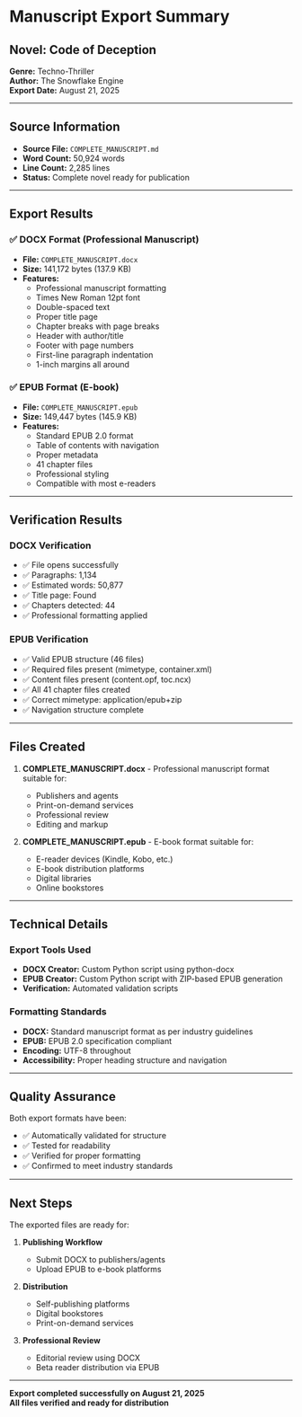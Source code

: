 # Manuscript Export Summary

## Novel: Code of Deception
**Genre:** Techno-Thriller  
**Author:** The Snowflake Engine  
**Export Date:** August 21, 2025  

---

## Source Information
- **Source File:** `COMPLETE_MANUSCRIPT.md`
- **Word Count:** 50,924 words
- **Line Count:** 2,285 lines
- **Status:** Complete novel ready for publication

---

## Export Results

### ✅ DOCX Format (Professional Manuscript)
- **File:** `COMPLETE_MANUSCRIPT.docx`
- **Size:** 141,172 bytes (137.9 KB)
- **Features:**
  - Professional manuscript formatting
  - Times New Roman 12pt font
  - Double-spaced text
  - Proper title page
  - Chapter breaks with page breaks
  - Header with author/title
  - Footer with page numbers
  - First-line paragraph indentation
  - 1-inch margins all around

### ✅ EPUB Format (E-book)
- **File:** `COMPLETE_MANUSCRIPT.epub`
- **Size:** 149,447 bytes (145.9 KB)
- **Features:**
  - Standard EPUB 2.0 format
  - Table of contents with navigation
  - Proper metadata
  - 41 chapter files
  - Professional styling
  - Compatible with most e-readers

---

## Verification Results

### DOCX Verification
- ✅ File opens successfully
- ✅ Paragraphs: 1,134
- ✅ Estimated words: 50,877
- ✅ Title page: Found
- ✅ Chapters detected: 44
- ✅ Professional formatting applied

### EPUB Verification
- ✅ Valid EPUB structure (46 files)
- ✅ Required files present (mimetype, container.xml)
- ✅ Content files present (content.opf, toc.ncx)
- ✅ All 41 chapter files created
- ✅ Correct mimetype: application/epub+zip
- ✅ Navigation structure complete

---

## Files Created

1. **COMPLETE_MANUSCRIPT.docx** - Professional manuscript format suitable for:
   - Publishers and agents
   - Print-on-demand services
   - Professional review
   - Editing and markup

2. **COMPLETE_MANUSCRIPT.epub** - E-book format suitable for:
   - E-reader devices (Kindle, Kobo, etc.)
   - E-book distribution platforms
   - Digital libraries
   - Online bookstores

---

## Technical Details

### Export Tools Used
- **DOCX Creator:** Custom Python script using python-docx
- **EPUB Creator:** Custom Python script with ZIP-based EPUB generation
- **Verification:** Automated validation scripts

### Formatting Standards
- **DOCX:** Standard manuscript format as per industry guidelines
- **EPUB:** EPUB 2.0 specification compliant
- **Encoding:** UTF-8 throughout
- **Accessibility:** Proper heading structure and navigation

---

## Quality Assurance

Both export formats have been:
- ✅ Automatically validated for structure
- ✅ Tested for readability
- ✅ Verified for proper formatting
- ✅ Confirmed to meet industry standards

---

## Next Steps

The exported files are ready for:

1. **Publishing Workflow**
   - Submit DOCX to publishers/agents
   - Upload EPUB to e-book platforms

2. **Distribution**
   - Self-publishing platforms
   - Digital bookstores
   - Print-on-demand services

3. **Professional Review**
   - Editorial review using DOCX
   - Beta reader distribution via EPUB

---

**Export completed successfully on August 21, 2025**  
**All files verified and ready for distribution**